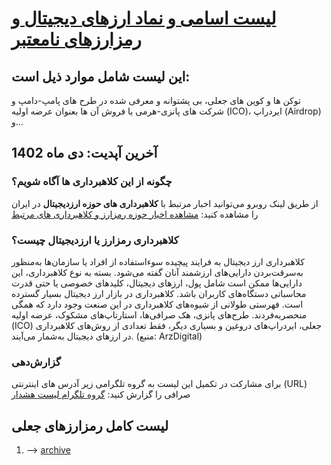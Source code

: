 
# [لیست اسامی و نماد ارزهای دیجیتال و رمزارزهای نامعتبر ](#لیست-کامل-رمزارزهای-جعلی) 
## این لیست شامل موارد ذیل است:
توکن ها و کوین های جعلی، بی پشتوانه و معرفی شده در طرح های پامپ-دامپ و شرکت های پانزی-هرمی یا فروش آن ها بعنوان عرضه اولیه (ICO)، ایردراپ (Airdrop) و...
## آخرین آپدیت: دی ماه 1402
### چگونه از این کلاهبرداری ها آگاه شویم؟
از طریق لینک روبرو می‌توانید اخبار مرتبط با **کلاهبرداری های حوزه ارزدیجیتال** در ایران را مشاهده کنید: [مشاهده اخبار حوزه رمزارز و کلاهبرداری های مرتبط](https://www.webamooz.com/category/%D8%A7%D8%B1%D8%B2-%D9%87%D8%A7%DB%8C-%D8%AF%DB%8C%D8%AC%DB%8C%D8%AA%D8%A7%D9%84/)
### کلاهبرداری رمزارز یا ارزدیجیتال چیست؟
کلاهبرداری ارز دیجیتال به فرایند پیچیده سوءاستفاده از افراد یا سازمان‌ها به‌منظور به‌سرقت‌بردن دارایی‌های ارزشمند آنان گفته می‌شود. بسته به نوع کلاهبرداری، این دارایی‌ها ممکن است شامل پول، ارزهای دیجیتال، کلیدهای خصوصی یا حتی قدرت محاسباتی دستگاه‌های کاربران باشد. کلاهبرداری در بازار ارز دیجیتال بسیار گسترده است. فهرستی طولانی از شیوه‌های کلاهبرداری در این صنعت وجود دارد که همگی منحصربه‌فردند. طرح‌های پانزی، هک صرافی‌ها، استارتاپ‌های مشکوک، عرضه اولیه (ICO) جعلی، ایردراپ‌های دروغین و بسیاری دیگر، فقط تعدادی از روش‌های کلاهبرداری در ارزهای دیجیتال به‌شمار می‌آیند.
(منبع: ArzDigital)

### گزارش‌دهی

برای مشارکت در تکمیل این لیست به گروه تلگرامی زیر آدرس های اینترنتی (URL) صرافی را گزارش کنید:
[ گروه تلگرام لیست هشدار](https://t.me/warning_list) 

## 
## لیست کامل رمزارزهای جعلی
1.  --> [archive]()

